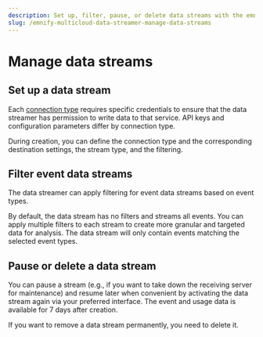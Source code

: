 ```yaml
---
description: Set up, filter, pause, or delete data streams with the emnify multicloud Data Streamer
slug: /emnify-multicloud-data-streamer-manage-data-streams
---
```


# Manage data streams

## Set up a data stream

Each [connection type](/emnify-multicloud-data-streamer-connection-types) requires specific credentials to ensure that the data streamer has permission to write data to that service. 
API keys and configuration parameters differ by connection type.

During creation, you can define the connection type and the corresponding destination settings, the stream type, and the filtering.

## Filter event data streams

The data streamer can apply filtering for event data streams based on event types. 

By default, the data stream has no filters and streams all events. You can apply multiple filters to each stream to create more granular and targeted data for analysis. 
The data stream will only contain events matching the selected event types.

## Pause or delete a data stream

You can pause a stream (e.g., if you want to take down the receiving server for maintenance) and resume later when convenient by activating the data stream again via your preferred interface. 
The event and usage data is available for 7 days after creation.

If you want to remove a data stream permanently, you need to delete it.
